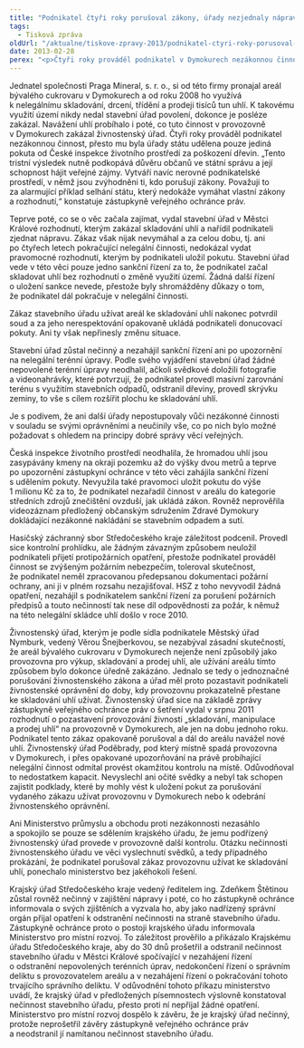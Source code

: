 ```yaml
---
title: "Podnikatel čtyři roky porušoval zákony, úřady nezjednaly nápravu"
tags:
  - Tisková zpráva
oldUrl: "/aktualne/tiskove-zpravy-2013/podnikatel-ctyri-roky-porusoval-zakony-urady-nezjednaly-napravu"
date: 2013-02-28
perex: "<p>Čtyři roky prováděl podnikatel v Dymokurech nezákonnou činnost, přesto mu byla úřady státu udělena pouze jediná pokuta. Stavební úřad měl důkazy o nezákonné činnosti, přesto nezahájil sankční řízení. Krajský úřad Středočeského kraje nepřijal žádné opatření, aby nečinnost stavebního úřadu odstranil, až mu to aktuálně muselo přikázat Ministerstvo pro místní rozvoj. Ačkoli podnikatel porušoval živnostenský zákon, živnostenský úřad neprováděl kontrolu a nevyužil svá oprávnění, aby zajistil respektování zákona. </p>"
---
```


<!-- imported from the old website -->

<p>Jednatel společnosti Praga Mineral, s. r. o., si od této firmy pronajal areál bývalého cukrovaru v Dymokurech a od roku 2008 ho využívá k nelegálnímu skladování, drcení, třídění a prodeji tisíců tun uhlí. K takovému využití území nikdy nedal stavební úřad povolení, dokonce je posléze zakázal. Navážení uhlí probíhalo i poté, co tuto činnost v provozovně v Dymokurech zakázal živnostenský úřad. Čtyři roky prováděl podnikatel nezákonnou činnost, přesto mu byla úřady státu udělena pouze jediná pokuta od České inspekce životního prostředí za poškození dřevin. „Tento tristní výsledek nutně podkopává důvěru občanů ve státní správu a její schopnost hájit veřejné zájmy. Vytváří navíc nerovné podnikatelské prostředí, v němž jsou zvýhodněni ti, kdo porušují zákony. Považuji to za alarmující příklad selhání státu, který nedokáže vymáhat vlastní zákony a rozhodnutí,“ konstatuje zástupkyně veřejného ochránce práv.</p><p>Teprve poté, co se o věc začala zajímat, vydal stavební úřad v Městci Králové rozhodnutí, kterým zakázal skladování uhlí a nařídil podnikateli zjednat nápravu. Zákaz však nijak nevymáhal a za celou dobu, tj. ani po čtyřech letech pokračující nelegální činnosti, nedokázal vydat pravomocné rozhodnutí, kterým by podnikateli uložil pokutu. Stavební úřad vede v této věci pouze jedno sankční řízení za to, že podnikatel začal skladovat uhlí bez rozhodnutí o změně využití území. Žádná další řízení o uložení sankce nevede, přestože byly shromážděny důkazy o tom, že podnikatel dál pokračuje v nelegální činnosti. </p><p>Zákaz stavebního úřadu užívat areál ke skladování uhlí nakonec potvrdil soud a za jeho nerespektování opakovaně ukládá podnikateli donucovací pokuty. Ani ty však nepřinesly změnu situace.</p><p>Stavební úřad zůstal nečinný a nezahájil sankční řízení ani po upozornění na nelegální terénní úpravy. Podle svého vyjádření stavební úřad žádné nepovolené terénní úpravy neodhalil, ačkoli svědkové doložili fotografie a videonahrávky, které potvrzují, že podnikatel provedl masivní zarovnání terénu s využitím stavebních odpadů, odstranil dřeviny, provedl skrývku zeminy, to vše s cílem rozšířit plochu ke skladování uhlí.</p><p>Je s podivem, že ani další úřady nepostupovaly vůči nezákonné činnosti v souladu se svými oprávněními a neučinily vše, co po nich bylo možné požadovat s ohledem na principy dobré správy věcí veřejných.</p><p>Česká inspekce životního prostředí neodhalila, že hromadou uhlí jsou zasypávány kmeny na okraji pozemku až do výšky dvou metrů a teprve po upozornění zástupkyní ochránce v této věci zahájila sankční řízení s udělením pokuty. Nevyužila také pravomoci uložit pokutu do výše 1 milionu Kč za to, že podnikatel nezařadil činnost v areálu do kategorie středních zdrojů znečištění ovzduší, jak ukládá zákon. Rovněž neprověřila videozáznam předložený občanským sdružením Zdravé Dymokury dokládající nezákonné nakládání se stavebním odpadem a sutí.</p><p>Hasičský záchranný sbor Středočeského kraje záležitost podcenil. Provedl sice kontrolní prohlídku, ale žádným závazným způsobem neuložil podnikateli přijetí protipožárních opatření, přestože podnikatel prováděl činnost se zvýšeným požárním nebezpečím, toleroval skutečnost, že podnikatel neměl zpracovanou předepsanou dokumentaci požární ochrany, ani ji v plném rozsahu nezajišťoval. HSZ z toho nevyvodil žádná opatření, nezahájil s podnikatelem sankční řízení za porušení požárních předpisů a touto nečinností tak nese díl odpovědnosti za požár, k němuž na této nelegální skládce uhlí došlo v roce 2010. </p><p>Živnostenský úřad, kterým je podle sídla podnikatele Městský úřad Nymburk, vedený Věrou Šnejberkovou, se nezabýval zásadní skutečností, že areál bývalého cukrovaru v Dymokurech nejenže není způsobilý jako provozovna pro výkup, skladování a prodej uhlí, ale užívání areálu tímto způsobem bylo dokonce úředně zakázáno. Jednalo se tedy o jednoznačné porušování živnostenského zákona a úřad měl proto pozastavit podnikateli živnostenské oprávnění do doby, kdy provozovnu prokazatelně přestane ke skladování uhlí užívat. Živnostenský úřad sice na základě zprávy zástupkyně veřejného ochránce práv o šetření vydal v srpnu 2011 rozhodnutí o pozastavení provozování živnosti „skladování, manipulace a prodej uhlí“ na provozovně v Dymokurech, ale jen na dobu jednoho roku. Podnikatel tento zákaz opakovaně porušoval a dál do areálu navážel nové uhlí. Živnostenský úřad Poděbrady, pod který místně spadá provozovna v Dymokurech, i přes opakované upozorňování na právě probíhající nelegální činnost odmítal provést okamžitou kontrolu na místě. Odůvodňoval to nedostatkem kapacit. Nevyslechl ani očité svědky a nebyl tak schopen zajistit podklady, které by mohly vést k uložení pokut za porušování vydaného zákazu užívat provozovnu v Dymokurech nebo k odebrání živnostenského oprávnění.</p><p>Ani Ministerstvo průmyslu a obchodu proti nezákonnosti nezasáhlo a spokojilo se pouze se sdělením krajského úřadu, že jemu podřízený živnostenský úřad provede v provozovně další kontrolu. Otázku nečinnosti živnostenského úřadu ve věci vyslechnutí svědků, a tedy případného prokázání, že podnikatel porušoval zákaz provozovnu užívat ke skladování uhlí, ponechalo ministerstvo bez jakéhokoli řešení.</p><p>Krajský úřad Středočeského kraje vedený ředitelem ing. Zdeňkem Štětinou zůstal rovněž nečinný v zajištění nápravy i poté, co ho zástupkyně ochránce informovala o svých zjištěních a vyzvala ho, aby jako nadřízený správní orgán přijal opatření k odstranění nečinnosti na straně stavebního úřadu. Zástupkyně ochránce proto o postoji krajského úřadu informovala Ministerstvo pro místní rozvoj. To záležitost prověřilo a přikázalo Krajskému úřadu Středočeského kraje, aby do 30 dnů prošetřil a odstranil nečinnost stavebního úřadu v Městci Králové spočívající v nezahájení řízení o odstranění nepovolených terénních úprav, nedokončení řízení o správním deliktu s provozovatelem areálu a v nezahájení řízení o pokračování tohoto trvajícího správního deliktu. V odůvodnění tohoto příkazu ministerstvo uvádí, že krajský úřad v předložených písemnostech výslovně konstatoval nečinnost stavebního úřadu, přesto proti ní nepřijal žádné opatření. Ministerstvo pro místní rozvoj dospělo k závěru, že je krajský úřad nečinný, protože neprošetřil závěry zástupkyně veřejného ochránce práv a neodstranil jí namítanou nečinnost stavebního úřadu.</p>
